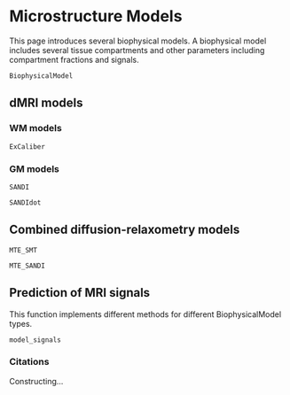# Microstructure Models

This page introduces several biophysical models. A biophysical model includes several tissue compartments and other parameters including compartment fractions and signals.

```@docs
BiophysicalModel
```

## dMRI models

### WM models
```@docs
ExCaliber
```

### GM models
```@docs
SANDI
```

```@docs
SANDIdot
```

## Combined diffusion-relaxometry models

```@docs
MTE_SMT
```

```@docs
MTE_SANDI
```

## Prediction of MRI signals

This function implements different methods for different BiophysicalModel types.

```@docs
model_signals
```

### Citations
Constructing...